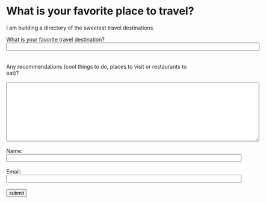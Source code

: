 <!DOCTYPE html>

<html> 
<head> 
<title>Home Questionnaire<span id="selection-marker-1" class="redactor-selection-marker"></span></title> 
</head> 

<body> 
<h1>What is your favorite place to travel?</h1> 
<p>I am building a directory of the sweetest travel destinations.</p> 

<form name="travel" onsubmit="identify(event)"> What is your favorite travel destination? <input name="destination" required="" size="81" type="text"/> 
<br><br><br> 
Any recommendations (cool things to do, places to visit or restaurants to eat)? 
<br><br> 
<textarea cols="81" name="details" required="" rows="10"> </textarea> 
<br><br> 
Name: <input name="fullname" required="" size="75" type="text"/> 
<br><br> 
Email: <input name="email" required="" size="75" type="email"/> 
<br><br> <input name="submit" type="submit" value="submit"/> </form> 

<script type="text/javascript"> 
  function identify(e){ 

    e.preventDefault(); 
    var form = e.target; 
    var email = form["email"].value; 
    var fullname = form["fullname"].value; 
    var destination = form["destination"].value; 
    var details = form["details"].value; 
    var user = { 
      email: email, 
      name: fullname, 
      destination: 
      destination, 
      details: details 
    }; 
    // Placeholder for an Identify call
    analytics.identify('1234', { 
      email: email, 
      name: fullname 
    }); 
    // Placeholder for a Track call
    analytics.track('destination submitted', user, function() { 
      window.location.href = ""; 
    });

    // // Ecommerce Events
    // analytics.track('Products Searched', { 
    //  query: 'monopoly' 
    // });

    // analytics.track('Product List Viewed', { 
    //   list_id: 'hot_deals_1', 
    //   category: 'Deals', 
    //   products: [ { 
    //     product_id: '507f1f77bcf86cd799439011', 
    //     sku: '45790-32', 
    //     name: 'Monopoly: 3rd Edition', 
    //     price: 19, 
    //     position: 1, 
    //     category: 'Games', 
    //     url: 'https://www.example.com/product/path', 
    //     image_url: 'https://www.example.com/product/path.jpg' 
    //   }, { 
    //     product_id: '505bd76785ebb509fc183733', 
    //     sku: '46493-32', 
    //     name: 'Uno Card Game', 
    //     price: 3, 
    //     position: 2, 
    //     category: 'Games' 
    // } ] });

    // analytics.track('Product Viewed', {
    //   product_id: '507f1f77bcf86cd799439011',
    //   sku: 'G-32',
    //   category: 'Games',
    //   name: 'Monopoly: 3rd Edition',
    //   brand: 'Hasbro',
    //   variant: '200 pieces',
    //   price: 18.99,
    //   quantity: 1,
    //   coupon: 'MAYDEALS',
    //   currency: 'usd',
    //   position: 3,
    //   value: 18.99,
    //   url: 'https://www.example.com/product/path',
    //   image_url: 'https://www.example.com/product/path.jpg'
    // });

    // analytics.track('Product Added', {
    //   cart_id: 'skdjsidjsdkdj29j',
    //   product_id: '507f1f77bcf86cd799439011',
    //   sku: 'G-32',
    //   category: 'Games',
    //   name: 'Monopoly: 3rd Edition',
    //   brand: 'Hasbro',
    //   variant: '200 pieces',
    //   price: 18.99,
    //   quantity: 1,
    //   coupon: 'MAYDEALS',
    //   position: 3,
    //   url: 'https://www.example.com/product/path',
    //   image_url: 'https://www.example.com/product/path.jpg'
    // });

    // analytics.track('Order Completed', {
    //   checkout_id: 'fksdjfsdjfisjf9sdfjsd9f',
    //   order_id: '50314b8e9bcf000000000000',
    //   affiliation: 'Google Store',
    //   total: 27.50,
    //   subtotal: 22.50,
    //   revenue: 25.00,
    //   shipping: 3,
    //   tax: 2,
    //   discount: 2.5,
    //   coupon: 'hasbros',
    //   currency: 'USD',
    //   products: [
    //     {
    //       product_id: '507f1f77bcf86cd799439011',
    //       sku: '45790-32',
    //       name: 'Monopoly: 3rd Edition',
    //       price: 19,
    //       quantity: 1,
    //       category: 'Games',
    //       url: 'https://www.example.com/product/path',
    //       image_url: 'https:///www.example.com/product/path.jpg'
    //     }
    //   ]
    // });
  }

</script> 

</body> 
</html>
